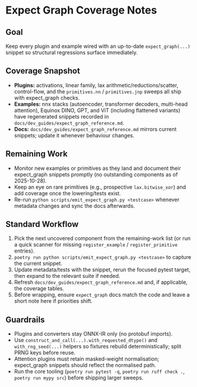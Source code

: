 # Expect Graph Coverage Notes

## Goal
Keep every plugin and example wired with an up-to-date `expect_graph(...)` snippet so structural regressions surface immediately.

## Coverage Snapshot
- **Plugins:** activations, linear family, lax arithmetic/reductions/scatter, control-flow, and the `primitives.nn` / `primitives.jnp` sweeps all ship with expect_graph checks.
- **Examples:** nnx stacks (autoencoder, transformer decoders, multi-head attention), Equinox DINO, GPT, and ViT (including flattened variants) have regenerated snippets recorded in `docs/dev_guides/expect_graph_reference.md`.
- **Docs:** `docs/dev_guides/expect_graph_reference.md` mirrors current snippets; update it whenever behaviour changes.

## Remaining Work
- Monitor new examples or primitives as they land and document their expect_graph snippets promptly (no outstanding components as of 2025-10-28).
- Keep an eye on rare primitives (e.g., prospective `lax.bitwise_xor`) and add coverage once the lowering/tests exist.
- Re-run `python scripts/emit_expect_graph.py <testcase>` whenever metadata changes and sync the docs afterwards.

## Standard Workflow
1. Pick the next uncovered component from the remaining-work list (or run a quick scanner for missing `register_example` / `register_primitive` entries).
2. `poetry run python scripts/emit_expect_graph.py <testcase>` to capture the current snippet.
3. Update metadata/tests with the snippet, rerun the focused pytest target, then expand to the relevant suite if needed.
4. Refresh `docs/dev_guides/expect_graph_reference.md` and, if applicable, the coverage tables.
5. Before wrapping, ensure `expect_graph` docs match the code and leave a short note here if priorities shift.

## Guardrails
- Plugins and converters stay ONNX-IR only (no protobuf imports).
- Use `construct_and_call(...).with_requested_dtype()` and `with_rng_seed(...)` helpers so fixtures rebuild deterministically; split PRNG keys before reuse.
- Attention plugins must retain masked-weight normalisation; expect_graph snippets should reflect the normalised path.
- Run the core tooling (`poetry run pytest -q`, `poetry run ruff check .`, `poetry run mypy src`) before shipping larger sweeps.
